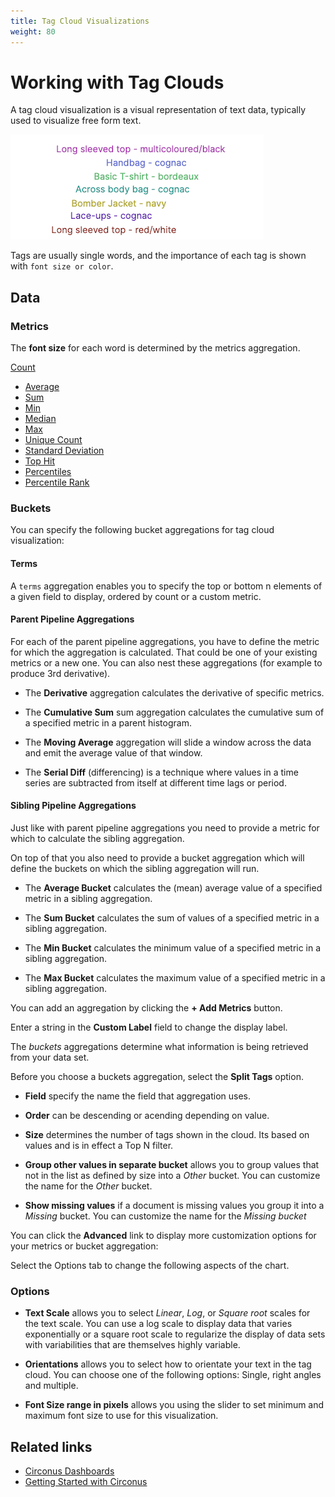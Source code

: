 ```yaml
---
title: Tag Cloud Visualizations
weight: 80
---
```


# Working with Tag Clouds

A tag cloud visualization is a visual representation of text data, typically used to visualize free form text.

![tagcloud](../img/visualizations-tag_cloud.png)

Tags are usually single words, and the importance of each tag is shown with `font size or color`.

## Data

### Metrics

The **font size** for each word is determined by the metrics aggregation.

[Count](/circonus3/visualizations/aggregations/metric-agg/#available-metric-aggregations)

- [Average](/circonus3/visualizations/aggregations/metric-agg/#available-metric-aggregations)
- [Sum](/circonus3/visualizations/aggregations/metric-agg/#available-metric-aggregations)
- [Min](/circonus3/visualizations/aggregations/metric-agg/#available-metric-aggregations)
- [Median](/circonus3/visualizations/aggregations/metric-agg/#available-metric-aggregations)
- [Max](/circonus3/visualizations/aggregations/metric-agg/#available-metric-aggregations)
- [Unique Count](/circonus3/visualizations/aggregations/metric-agg/#available-metric-aggregations)
- [Standard Deviation](/circonus3/visualizations/aggregations/metric-agg/#available-metric-aggregations)
- [Top Hit](/circonus3/visualizations/aggregations/metric-agg/#available-metric-aggregations)
- [Percentiles](/circonus3/visualizations/aggregations/metric-agg/#available-metric-aggregations)
- [Percentile Rank](/circonus3/visualizations/aggregations/metric-agg/#available-metric-aggregations)

### Buckets

You can specify the following bucket aggregations for tag cloud visualization:

#### Terms

A `terms` aggregation enables you to specify the top or bottom n elements of a given field to display, ordered by count or a custom metric.

#### Parent Pipeline Aggregations

For each of the parent pipeline aggregations, you have to define the metric for which the aggregation is calculated. That could be one of your existing metrics or a new one. You can also nest these aggregations (for example to produce 3rd derivative).

- The **Derivative** aggregation calculates the derivative of specific metrics.

- The **Cumulative Sum** sum aggregation calculates the cumulative sum of a specified metric in a parent histogram.

- The **Moving Average** aggregation will slide a window across the data and emit the average value of that window.

- The **Serial Diff** (differencing) is a technique where values in a time series are subtracted from itself at different time lags or period.

#### Sibling Pipeline Aggregations

Just like with parent pipeline aggregations you need to provide a metric for which to calculate the sibling aggregation.

On top of that you also need to provide a bucket aggregation which will define the buckets on which the sibling aggregation will run.

- The **Average Bucket** calculates the (mean) average value of a specified metric in a sibling aggregation.

- The **Sum Bucket** calculates the sum of values of a specified metric in a sibling aggregation.

- The **Min Bucket** calculates the minimum value of a specified metric in a sibling aggregation.

- The **Max Bucket** calculates the maximum value of a specified metric in a sibling aggregation.

You can add an aggregation by clicking the **+ Add Metrics** button.

Enter a string in the **Custom Label** field to change the display label.

The _buckets_ aggregations determine what information is being retrieved from your data set.

Before you choose a buckets aggregation, select the **Split Tags** option.

- **Field** specify the name the field that aggregation uses.

- **Order** can be descending or acending depending on value.

- **Size** determines the number of tags shown in the cloud. Its based on values and is in effect a Top N filter.

- **Group other values in separate bucket** allows you to group values that not in the list as defined by size into a _Other_ bucket. You can customize the name for the _Other_ bucket.

- **Show missing values** if a document is missing values you group it into a _Missing_ bucket. You can customize the name for the _Missing bucket_

You can click the **Advanced** link to display more customization options for your metrics or bucket aggregation:

Select the Options tab to change the following aspects of the chart.

### Options

- **Text Scale** allows you to select _Linear_, _Log_, or _Square root_ scales for the text scale. You can use a log scale to display data that varies exponentially or a square root scale to regularize the display of data sets with variabilities that are themselves highly variable.

- **Orientations** allows you to select how to orientate your text in the tag cloud. You can choose one of the following options: Single, right angles and multiple.

- **Font Size range in pixels** allows you using the slider to set minimum and maximum font size to use for this visualization.

## Related links

- [Circonus Dashboards](/circonus3/dashboards/introduction/)
- [Getting Started with Circonus](/circonus3/getting-started/)
